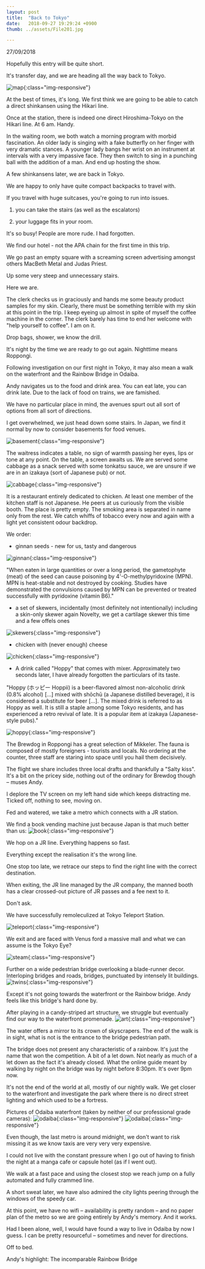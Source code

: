 ```yaml
---
layout: post
title:  "Back to Tokyo"
date:   2018-09-27 19:29:24 +0900
thumb: ../assets/File201.jpg

---
```


27/09/2018

Hopefully this entry will be quite short.

It's transfer day, and we are heading all the way back to Tokyo.

![map](../assets/hiro-tokyo.jpg){:class="img-responsive"}

At the best of times, it's long.
We first think we are going to be able to catch a direct shinkansen using the Hikari line.

Once at the station, there is indeed one direct Hiroshima-Tokyo on the Hikari line. At 6 am. Handy.

In the waiting room, we both watch a morning program with morbid fascination.
An older lady is singing with a fake butterfly on her finger with very dramatic stances.
A younger lady bangs her wrist on an instrument at intervals with a very impassive face.
They then switch to sing in a punching ball with the addition of a man.
And end up hosting the show.

A few shinkansens later, we are back in Tokyo.

We are happy to only have quite compact backpacks to travel with.

If you travel with huge suitcases, you're going to run into issues.

1) you can take the stairs (as well as the escalators)

2) your luggage fits in your room.

It's so busy! People are more rude. I had forgotten.

We find our hotel - not the APA chain for the first time in this trip. 

We go past an empty square with a screaming screen advertising amongst others MacBeth Metal and Judas Priest.

Up some very steep and unnecessary stairs. 

Here we are.

The clerk checks us in graciously and hands me some beauty product samples for my skin.
Clearly, there must be something terrible with my skin at this point in the trip.
I keep eyeing up almost in spite of myself the coffee machine in the corner. 
The clerk barely has time to end her welcome with "help yourself to coffee".
I am on it.

Drop bags, shower, we know the drill.

It's night by the time we are ready to go out again. Nighttime means Roppongi.

Following investigation on our first night in Tokyo, it may also mean a walk on the waterfront and the Rainbow Bridge in Odaiba.

Andy navigates us to the food and drink area. You can eat late, you can drink late.
Due to the lack of food on trains, we are famished.

We have no particular place in mind, the avenues spurt out all sort of options from all sort of directions.

I get overwhelmed, we just head down some stairs. 
In Japan, we find it normal by now to consider basements for food venues. 

![basement](../assets/File183.jpg){:class="img-responsive"}

The waitress indicates a table, no sign of warmth passing her eyes, lips or tone at any point.
On the table, a screen awaits us. 
We are served some cabbage as a snack served with some tonkatsu sauce, we are unsure if we are in an izakaya (sort of Japanese pub) or not.

![cabbage](../assets/File189.jpg){:class="img-responsive"}

It is a restaurant entirely dedicated to chicken. At least one member of the kitchen staff is not Japanese.
He peers at us curiously from the visible booth. The place is pretty empty.
The smoking area is separated in name only from the rest.
We catch whiffs of tobacco every now and again with a light yet consistent odour backdrop.

We order:
* ginnan seeds - new for us, tasty and dangerous

![ginnan](../assets/File182.jpg){:class="img-responsive"}

"When eaten in large quantities or over a long period, the gametophyte (meat) of the seed can cause poisoning by 4'-O-methylpyridoxine (MPN). MPN is heat-stable and not destroyed by cooking. Studies have demonstrated the convulsions caused by MPN can be prevented or treated successfully with pyridoxine (vitamin B6)."

* a set of skewers, incidentally (most definitely not intentionally) including a skin-only skewer again
Novelty, we get a cartilage skewer this time and a few offels ones

![skewers](../assets/File179.jpg){:class="img-responsive"}

* chicken with (never enough) cheese

![chicken](../assets/File180.jpg){:class="img-responsive"}

* A drink called "Hoppy" that comes with mixer.
Approximately two seconds later, I have already forgotten the particulars of its taste.

"Hoppy (ホッピー Hoppii) is a beer-flavored almost non-alcoholic drink (0.8% alcohol) [...] mixed with shōchū (a Japanese distilled beverage), it is considered a substitute for beer [...]. The mixed drink is referred to as Hoppy as well. It is still a staple among some Tokyo residents, and has experienced a retro revival of late. It is a popular item at izakaya (Japanese-style pubs)."

![hoppy](../assets/File181.jpg){:class="img-responsive"}

The Brewdog in Roppongi has a great selection of Mikkeler.
The fauna is composed of mostly foreigners - tourists and locals.
No ordering at the counter, three staff are staring into space until you hail them decisively.

The flight we share includes three local drafts and thankfully a "Salty kiss".
It's a bit on the pricey side, nothing out of the ordinary for Brewdog though – muses Andy.

I deplore the TV screen on my left hand side which keeps distracting me.
Ticked off, nothing to see, moving on. 

Fed and watered, we take a metro which connects with a JR station. 

We find a book vending machine just because Japan is that much better than us:
![book](../assets/File186.jpg){:class="img-responsive"}

We hop on a JR line. Everything happens so fast.

Everything except the realisation it's the wrong line.

One stop too late, we retrace our steps to find the right line with the correct destination.

When exiting, the JR line managed by the JR company, the manned booth has a clear crossed-out picture of JR passes and a fee next to it. 

Don't ask.

We have successfully remoleculized at Tokyo Teleport Station.

![teleport](../assets/File184.jpg){:class="img-responsive"}

We exit and are faced with Venus ford a massive mall and what we can assume is the Tokyo Eye?

![steam](../assets/File185.jpg){:class="img-responsive"}

Further on a wide pedestrian bridge overlooking a blade-runner decor.
Interloping bridges and roads, bridges, punctuated by intensely lit buildings.
![twins](../assets/File187.jpg){:class="img-responsive"}

Except it's not going towards the waterfront or the Rainbow bridge. Andy feels like this bridge's hard done by.

After playing in a candy-striped art structure, we struggle but eventually find our way to the waterfront promenade. 
![art](../assets/File188.jpg){:class="img-responsive"}

The water offers a mirror to its crown of skyscrapers. The end of the walk is in sight, what is not is the entrance to the bridge pedestrian path.

The bridge does not present any characteristic of a rainbow. It's just the name that won the competition.
A bit of a let down. Not nearly as much of a let down as the fact it's already closed.
What the online guide meant by walking by night on the bridge was by night before 8:30pm. 
It's over 9pm now.

It's not the end of the world at all, mostly of our nightly walk.
We get closer to the waterfront and investigate the park where there is no direct street lighting and which used to be a fortress.

Pictures of Odaiba waterfront (taken by neither of our professional grade cameras):
![odaiba](../assets/odaiba.jpg){:class="img-responsive"}
![odaiba](../assets/odaiba_2.jpg){:class="img-responsive"}

Even though, the last metro is around midnight, we don't want to risk missing it as we know taxis are very very very expensive. 

I could not live with the constant pressure when I go out of having to finish the night at a manga cafe or capsule hotel (as if I went out).

We walk at a fast pace and using the closest stop we reach jump on a fully automated and fully crammed line.

A short sweat later, we have also admired the city lights peering through the windows of the speedy car.

At this point, we have no wifi – availability is pretty random – and no paper plan of the metro so we are going entirely by Andy's memory. And it works.

Had I been alone, well, I would have found a way to live in Odaiba by now I guess. I can be pretty resourceful – sometimes and never for directions.

Off to bed.

Andy's highlight: The incomparable Rainbow Bridge








